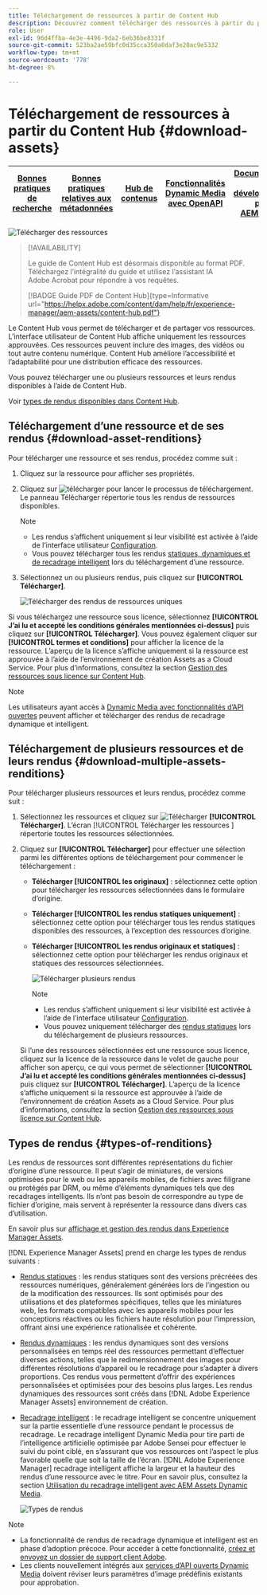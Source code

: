 ```yaml
---
title: Téléchargement de ressources à partir de Content Hub
description: Découvrez comment télécharger des ressources à partir du portail Content Hub
role: User
exl-id: 96d4ffba-4e3e-4496-9da2-6eb36be8331f
source-git-commit: 523ba2ae59bfc0d35cca350a8daf3e20ac9e5332
workflow-type: tm+mt
source-wordcount: '778'
ht-degree: 8%

---
```


# Téléchargement de ressources à partir du Content Hub {#download-assets}

| [Bonnes pratiques de recherche](/help/assets/search-best-practices.md) | [Bonnes pratiques relatives aux métadonnées](/help/assets/metadata-best-practices.md) | [Hub de contenus](/help/assets/product-overview.md) | [Fonctionnalités Dynamic Media avec OpenAPI](/help/assets/dynamic-media-open-apis-overview.md) | [Documentation de développement pour AEM Assets](https://developer.adobe.com/experience-cloud/experience-manager-apis/) |
| ------------- | --------------------------- |---------|----|-----|

<!-- ![Download assets](assets/download-asset.jpg) -->
![Télécharger des ressources](assets/download-asset-genstudio.jpeg)

>[!AVAILABILITY]
>
>Le guide de Content Hub est désormais disponible au format PDF. Téléchargez l’intégralité du guide et utilisez l’assistant IA Adobe Acrobat pour répondre à vos requêtes.
>
>[!BADGE Guide PDF de Content Hub]{type=Informative url="https://helpx.adobe.com/content/dam/help/fr/experience-manager/aem-assets/content-hub.pdf"}

Le Content Hub vous permet de télécharger et de partager vos ressources. L’interface utilisateur de Content Hub affiche uniquement les ressources approuvées. Ces ressources peuvent inclure des images, des vidéos ou tout autre contenu numérique. Content Hub améliore l’accessibilité et l’adaptabilité pour une distribution efficace des ressources.

Vous pouvez télécharger une ou plusieurs ressources et leurs rendus disponibles à l’aide de Content Hub.

Voir [types de rendus disponibles dans Content Hub](#types-of-renditions).

## Téléchargement d’une ressource et de ses rendus {#download-asset-renditions}

Pour télécharger une ressource et ses rendus, procédez comme suit :

1. Cliquez sur la ressource pour afficher ses propriétés.

1. Cliquez sur ![télécharger](/help/assets/assets/download-icon.svg) pour lancer le processus de téléchargement. Le panneau Télécharger répertorie tous les rendus de ressources disponibles.

   >[!NOTE]
   >
   * Les rendus s’affichent uniquement si leur visibilité est activée à l’aide de l’interface utilisateur [Configuration](/help/assets/configure-content-hub-ui-options.md#renditions-content-hub).
   * Vous pouvez télécharger tous les rendus [statiques, dynamiques et de recadrage intelligent](#types-of-renditions) lors du téléchargement d’une ressource.

1. Sélectionnez un ou plusieurs rendus, puis cliquez sur **[!UICONTROL Télécharger]**.

   ![Télécharger des rendus de ressources uniques](/help/assets/assets/download-single-asset-renditions.png)


Si vous téléchargez une ressource sous licence, sélectionnez **[!UICONTROL J’ai lu et accepté les conditions générales mentionnées ci-dessus]** puis cliquez sur **[!UICONTROL Télécharger]**. Vous pouvez également cliquer sur **[!UICONTROL termes et conditions]** pour afficher la licence de la ressource. L’aperçu de la licence s’affiche uniquement si la ressource est approuvée à l’aide de l’environnement de création Assets as a Cloud Service. Pour plus d’informations, consultez la section [Gestion des ressources sous licence sur Content Hub](/help/assets/manage-licensed-assets-on-content-hub.md).

>[!NOTE]
>
Les utilisateurs ayant accès à [Dynamic Media avec fonctionnalités d’API ouvertes](/help/assets/dynamic-media-open-apis-overview.md) peuvent afficher et télécharger des rendus de recadrage dynamique et intelligent.

## Téléchargement de plusieurs ressources et de leurs rendus {#download-multiple-assets-renditions}

Pour télécharger plusieurs ressources et leurs rendus, procédez comme suit :

1. Sélectionnez les ressources et cliquez sur ![Télécharger](/help/assets/assets/download-icon.svg) **[!UICONTROL Télécharger]**. L’écran [!UICONTROL  Télécharger les ressources ] répertorie toutes les ressources sélectionnées.
1. Cliquez sur **[!UICONTROL Télécharger]** pour effectuer une sélection parmi les différentes options de téléchargement pour commencer le téléchargement :

   * **Télécharger [!UICONTROL les originaux]** : sélectionnez cette option pour télécharger les ressources sélectionnées dans le formulaire d’origine.
   * **Télécharger [!UICONTROL les rendus statiques uniquement]** : sélectionnez cette option pour télécharger tous les rendus statiques disponibles des ressources, à l’exception des ressources d’origine.
   * **Télécharger [!UICONTROL les rendus originaux et statiques]** : sélectionnez cette option pour télécharger les rendus originaux et statiques des ressources sélectionnées.

     ![Télécharger plusieurs rendus](/help/assets/assets/download-multiple-renditions.png)

     >[!NOTE]
     >
     * Les rendus s’affichent uniquement si leur visibilité est activée à l’aide de l’interface utilisateur [Configuration](/help/assets/configure-content-hub-ui-options.md#renditions-content-hub).
     * Vous pouvez uniquement télécharger des [rendus statiques](#types-of-renditions) lors du téléchargement de plusieurs ressources.

   Si l’une des ressources sélectionnées est une ressource sous licence, cliquez sur la licence de la ressource dans le volet de gauche pour afficher son aperçu, ce qui vous permet de sélectionner **[!UICONTROL J’ai lu et accepté les conditions générales mentionnées ci-dessus]** puis cliquez sur **[!UICONTROL Télécharger]**. L’aperçu de la licence s’affiche uniquement si la ressource est approuvée à l’aide de l’environnement de création Assets as a Cloud Service. Pour plus d’informations, consultez la section [Gestion des ressources sous licence sur Content Hub](/help/assets/manage-licensed-assets-on-content-hub.md).

   <!--![download-multiple-license](/help/assets/assets/download-multiple-license.png)-->

<!--1. On the Content Hub homepage, select the asset and click **Download**. The **Download assets** dialog box displays a license or list of licenses associated with the selected assets in the left pane. 
1. Click a license in the left pane to see its PDF in the middle pane and the associated assets with it in the right pane. The license PDF preview is displayed only if the license is approved in your Assets as a Cloud Service environment. [Approve the license PDFs](/help/assets/approve-assets-content-hub.md) of the selected assets to see their previews.
1. Optional: Click ![remove-icon](/help/assets/assets/remove-icon.svg) to remove a license from the dialog box.
1. Select **I have read and accept all the terms and conditions mentioned above.** 
1. Click **Download** to download the selected assets.-->

<!---This dialog box displays the list of licenses associated with the selected assets in the left pane. Select a license to preview its terms and conditions (in pdf format) in the middle pane and the preview of the associated assets to the license in the right. Reviewed licenses are highlighted in light blue.


The dialog box that displays depends on whether the download list includes expired assets or only non-expired assets. <br/>
**Download expired assets dialog box:** This dialog box displays the expired assets' preview along with their expiry date in the left pane. The expired assets' count out of total selected displays in the right pane. Click **Proceed with all assets** to download expired assets with other assets (if present). The Download assets dialog box displays. See the [Download assets dialog box](#Download-asset-dialog-box) to proceed further.
    
    >[!NOTE]
    >
    >[Enable the download option for expired assets](/help/assets/configure-content-hub-ui-options.md#expired-assets-content-hub) to download them. Only expired assets that have enabled downloading are available for download.

   <a id="Download-asset-dialog-box"></a> **Download assets dialog box:** This dialog box displays the list of licenses associated with the selected assets in the left pane. Select a license to preview its terms and conditions (in pdf format) in the middle pane and the associated assets' preview and their count in the right pane. Reviewed licenses are highlighted in light blue.

    >[!NOTE]
    >
    > The **Download Asset dialog box** previews licensing terms and conditions only for approved licenses. [Approve the assets' licenses](/help/assets/approve-assets-content-hub.md) before downloading them to preview their licensing terms in the **Download Asset dialog box**.

1. Click  ![remove-icon](/help/assets/assets/remove-icon.svg) to remove a license from the download dialog box. 

1. Accept the terms and conditions and then click **Download** to download assets associated with the available licenses in the left pane.-->
<!--![download-multiple-license](/help/assets/assets/download-multiple-license.png)-->

<!---
### Download non-licensed Assets {#download-non-licensed-assets}

 To download non-licensed assets, select the assets and click ![download](/help/assets/assets/download-icon.svg) from the top rail.-->


## Types de rendus {#types-of-renditions}

Les rendus de ressources sont différentes représentations du fichier d’origine d’une ressource. Il peut s’agir de miniatures, de versions optimisées pour le web ou les appareils mobiles, de fichiers avec filigrane ou protégés par DRM, ou même d’éléments dynamiques tels que des recadrages intelligents. Ils n’ont pas besoin de correspondre au type de fichier d’origine, mais servent à représenter la ressource dans divers cas d’utilisation.

En savoir plus sur [affichage et gestion des rendus dans Experience Manager Assets](/help/assets/renditions.md).

[!DNL Experience Manager Assets] prend en charge les types de rendus suivants :

* [Rendus statiques](/help/assets/renditions.md#static-renditions) : les rendus statiques sont des versions précréées des ressources numériques, généralement générées lors de l’ingestion ou de la modification des ressources. Ils sont optimisés pour des utilisations et des plateformes spécifiques, telles que les miniatures web, les formats compatibles avec les appareils mobiles pour les conceptions réactives ou les fichiers haute résolution pour l’impression, offrant ainsi une expérience rationalisée et cohérente.

* [Rendus dynamiques](/help/assets/renditions.md#dynamic-renditions) : les rendus dynamiques sont des versions personnalisées en temps réel des ressources permettant d’effectuer diverses actions, telles que le redimensionnement des images pour différentes résolutions d’appareil ou le recadrage pour s’adapter à divers proportions. Ces rendus vous permettent d’offrir des expériences personnalisées et optimisées pour des besoins plus larges. Les rendus dynamiques des ressources sont créés dans [!DNL Adobe Experience Manager Assets] environnement de création.

* [Recadrage intelligent](/help/assets/dynamic-media/image-profiles.md#creating-image-profiles) : le recadrage intelligent se concentre uniquement sur la partie essentielle d’une ressource pendant le processus de recadrage. Le recadrage intelligent Dynamic Media pour tire parti de l’intelligence artificielle optimisée par Adobe Sensei pour effectuer le suivi du point ciblé, en s’assurant que vos ressources ont l’aspect le plus favorable quelle que soit la taille de l’écran. [!DNL Adobe Experience Manager] recadrage intelligent affiche la largeur et la hauteur des rendus d’une ressource avec le titre. Pour en savoir plus, consultez la section [Utilisation du recadrage intelligent avec AEM Assets Dynamic Media](https://experienceleague.adobe.com/fr/docs/experience-manager-learn/assets/dynamic-media/images/smart-crop-feature-video-use).

  ![Types de rendus](/help/assets/assets/renditions-types.png)


>[!NOTE]
> 
* La fonctionnalité de rendus de recadrage dynamique et intelligent est en phase d’adoption précoce. Pour accéder à cette fonctionnalité, [créez et envoyez un dossier de support client Adobe](https://helpx.adobe.com/fr/enterprise/using/support-for-experience-cloud.html).
* Les clients nouvellement intégrés aux [services d’API ouverts Dynamic Media](/help/assets/dynamic-media-open-apis-overview.md) doivent réviser leurs paramètres d’image prédéfinis existants pour approbation.



